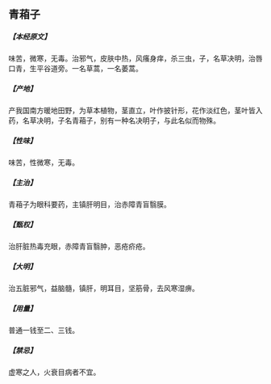 ## 青葙子

##### 【本经原文】
味苦，微寒，无毒。治邪气，皮肤中热，风瘙身痒，杀三虫，子，名草决明，治唇口青，生平谷道旁。一名草蒿，一名萎蒿。
##### 【产地】
产我国南方暖地田野，为草本植物，茎直立，叶作披针形，花作淡红色，茎叶皆入药，名草决明，子名青葙子，别有一种名决明子，与此名似而物殊。
##### 【性味】
味苦，性微寒，无毒。
##### 【主治】
青葙子为眼科要药，主镇肝明目，治赤障青盲翳膜。
##### 【甄权】
治肝脏热毒充眼，赤障青盲翳肿，恶疮疥疮。
##### 【大明】
治五脏邪气，益脑髓，镇肝，明耳目，坚筋骨，去风寒湿痹。
##### 【用量】
普通一钱至二、三钱。
##### 【禁忌】
虚寒之人，火衰目病者不宜。